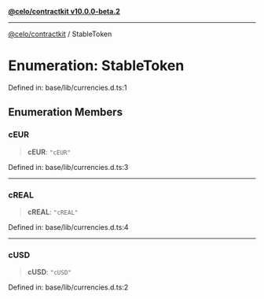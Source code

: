 [**@celo/contractkit v10.0.0-beta.2**](../README.md)

***

[@celo/contractkit](../globals.md) / StableToken

# Enumeration: StableToken

Defined in: base/lib/currencies.d.ts:1

## Enumeration Members

### cEUR

> **cEUR**: `"cEUR"`

Defined in: base/lib/currencies.d.ts:3

***

### cREAL

> **cREAL**: `"cREAL"`

Defined in: base/lib/currencies.d.ts:4

***

### cUSD

> **cUSD**: `"cUSD"`

Defined in: base/lib/currencies.d.ts:2
